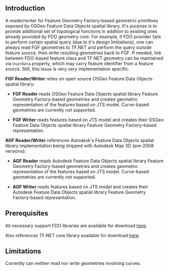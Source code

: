 ## Introduction ##

A reader/writer for Feature Geometry Factory-based geometric primitives exposed by OSGeo Feature Data Objects spatial library. It's purpose is to provide additional set of topological functions in addition to existing ones already provided by FDO geometry core. For example, if FDO provider fails to perform certain spatial query (due to it's design limitations), one can always read FGF geometries to TF.NET and perform the query outside feature source, then write resulting geometries back to FGF. If needed, link between FDO-based feature class and TF.NET geometry can be maintained via `UserData` property, which may carry feature identifier from a feature source. Still, this issue is very very implementation specific.

**FGF Reader/Writer**
relies on open source OSGeo Feature Data Objects spatial library:

  * **FGF Reader** reads OSGeo Feature Data Objects spatial library Feature Geometry Factory-based geometries and creates geometric representation of the features based on JTS model. Curve-based geometries are currently not supported.

  * **FGF Writer** reads features based on JTS model and creates their OSGeo Feature Data Objects spatial library Feature Geometry Factory-based representation.

**AGF Reader/Writer**
references Autodesk's Feature Data Objects spatial library implementation being shipped with Autodesk Map 3D (pre-2008 versions):

  * **AGF Reader** reads Autodesk Feature Data Objects spatial library Feature Geometry Factory-based geometries and creates geometric representation of the features based on JTS model. Curve-based geometries are currently not supported.

  * **AGF Writer** reads features based on JTS model and creates their Autodesk Feature Data Objects spatial library Feature Geometry Factory-based representation.


## Prerequisites ##

All necessary support FDO libraries are available for download [here](http://download.osgeo.org/fdo/3.2.3/fdosdk-3.2.3_win32_release.tar.gz).

Also references TF.NET core library available for download [here](http://code.google.com/p/tf-net/downloads/list).


## Limitations ##

Currently can neither read nor write geometries involving curves.